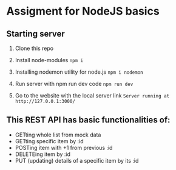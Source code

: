 # Assigment for NodeJS basics

## Starting server
1. Clone this repo

2. Install node-modules
```npm i```

3. Installing nodemon utility for node.js
```npm i nodemon```

4. Run server with npm run dev code
```npm run dev ```

5. Go to the website with the local server link
``` Server running at http://127.0.0.1:3000/ ```

## This REST API has basic functionalities of:
- GETting whole list from mock data
- GETting specific item by :id 
- POSTing item with +1 from previous :id
- DELETEing item by :id 
- PUT (updating) details of a specific item by its :id

